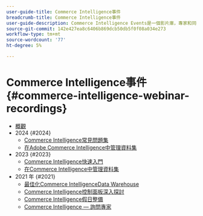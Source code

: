 ```yaml
---
user-guide-title: Commerce Intelligence事件
breadcrumb-title: Commerce Intelligence事件
user-guide-description: Commerce Intelligence Events是一個影片庫，專家和同行可在此分享他們對Adobe Commerce Intelligence的想法和想法。
source-git-commit: 142e427ea8c6406b869dcb50db5f0f08a034e273
workflow-type: tm+mt
source-wordcount: '77'
ht-degree: 5%

---
```



# Commerce Intelligence事件  {#commerce-intelligence-webinar-recordings}

+ [概觀](overview.md)
+ 2024 {#2024}
   + [Commerce Intelligence常見問題集](2024/faq-in-commerce-intelligence.md)
   + [在Adobe Commerce Intelligence中管理資料集](2024/manage-data-sets-adobe-commerce.md)
+ 2023 {#2023}
   + [Commerce Intelligence快速入門](2023/getting-started.md)
   + [在Commerce Intelligence中管理資料集](2023/manage-data-sets.md)
+ 2021 年 {#2021}
   + [最佳化Commerce IntelligenceData Warehouse](2021-22/optimize-data-warehouse.md)
   + [Commerce Intelligence控制面板深入探討](2021-22/dashboards-deep-dive.md)
   + [Commerce Intelligence假日整備](2021-22/holiday-readiness.md)
   + [Commerce Intelligence — 詢問專家](2021-22/ask-expert.md)

<!--+ Commerce Events {#commerce-events}
  + [Overview](commerce-events/overview.md)
  + 2022 {#2022}
    + [Top Tips and Tricks for Adobe Campaign Standard](customer-journeys/2022/tips-and-tricks.md)
    + [Develop and customize data models in Adobe [!DNL Campaign Classic]](customer-journeys/2022/data-models.md)

+ Data and insights {#commerce-release-updates}
  + [Overview](commerce-release-updates/overview.md)
  + 2022 {#2022}
    + [Innovations and trends](data-and-insights/2022/innovations.md)
    + [Sensei and Analysis Workspace](data-and-insights/2022/sensei.md)
    + [Personalize and automate with Adobe Target](data-and-insights/2022/personalize.md)
    + [Analytics and Target applications for Mobile and Apps](data-and-insights/2022/mobile-and-apps.md)
    + [Cross Device Analytics and Customer Journey Analytics](data-and-insights/2022/cross-device-analytics.md) -->